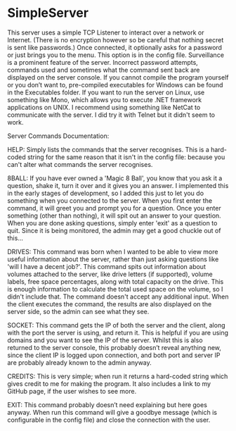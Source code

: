 # SimpleServer

This server uses a simple TCP Listener to interact over a network or Internet. (There is no encryption however so be careful that nothing secret is sent like passwords.) Once connected, it optionally asks for a password or just brings you to the menu. This option is in the config file. 
Surveillance is a prominent feature of the server. Incorrect password attempts, commands used and sometimes what the command sent back are displayed on the server console.
If you cannot compile the program yourself or you don’t want to, pre-compiled executables for Windows can be found in the Executables folder. 
If you want to run the server on Linux, use something like Mono, which allows you to execute .NET framework applications on UNIX.
I recommend using something like NetCat to communicate with the server. I did try it with Telnet but it didn't seem to work.


Server Commands Documentation:

HELP:
Simply lists the commands that the server recognises. This is a hard-coded string for the same reason that it isn't in the config file: because you can't alter what commands the server recognises.

8BALL:
If you have ever owned a 'Magic 8 Ball', you know that you ask it a question, shake it, turn it over and it gives you an answer. I implemented this in the early stages of development, so I added this just to let you do something when you connected to the server. When you first enter the command, it will greet you and prompt you for a question. Once you enter something (other than nothing), it will spit out an answer to your question. When you are done asking questions, simply enter 'exit' as a question to quit. Since it is being monitored, the admin may get a good chuckle out of this...

DRIVES:
This command was born when I wanted to be able to view more useful information about the server, rather than just asking questions like 'will I have a decent job?'. This command spits out information about volumes attached to the server, like drive letters (if supported), volume labels, free space percentages, along with total capacity on the drive. This is enough information to calculate the total used space on the volume, so I didn't include that. The command doesn't accept any additional input. When the client executes the command, the results are also displayed on the server side, so the admin can see what they see.

SOCKET:
This command gets the IP of both the server and the client, along with the port the server is using, and return it. This is helpful if you are using domains and you want to see the IP of the server. Whilst this is also returned to the server console, this probably doesn’t reveal anything new, since the client IP is logged upon connection, and both port and server IP are probably already known to the admin anyway.

CREDITS:
This is very simple; when run it returns a hard-coded string which gives credit to me for making the program. It also includes a link to my GitHub page, if the user wishes to see more.

EXIT:
This command probably doesn’t need explaining but here goes anyway. When run this command will give a goodbye message (which is configurable in the config file) and close the connection with the user. 
